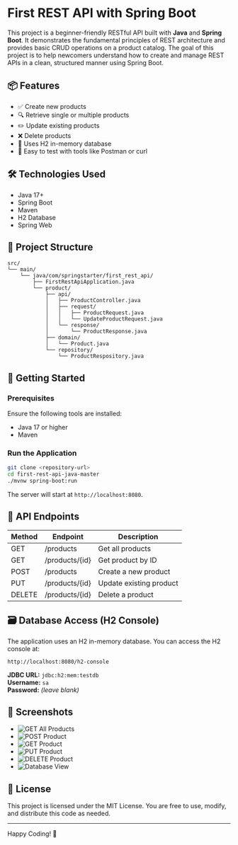 # First REST API with Spring Boot

This project is a beginner-friendly RESTful API built with **Java** and **Spring Boot**. It demonstrates the fundamental principles of REST architecture and provides basic CRUD operations on a product catalog. The goal of this project is to help newcomers understand how to create and manage REST APIs in a clean, structured manner using Spring Boot.

## 📦 Features

- ✅ Create new products
- 🔍 Retrieve single or multiple products
- ✏️ Update existing products
- ❌ Delete products
- 💾 Uses H2 in-memory database
- 🧪 Easy to test with tools like Postman or curl

## 🛠 Technologies Used

- Java 17+
- Spring Boot
- Maven
- H2 Database
- Spring Web

## 📁 Project Structure

```
src/
└── main/
    └── java/com/springstarter/first_rest_api/
        ├── FirstRestApiApplication.java
        └── product/
            ├── api/
            │   ├── ProductController.java
            │   ├── request/
            │   │   ├── ProductRequest.java
            │   │   └── UpdateProductRequest.java
            │   └── response/
            │       └── ProductResponse.java
            ├── domain/
            │   └── Product.java
            └── repository/
                └── ProductRespository.java
```

## 🚀 Getting Started

### Prerequisites

Ensure the following tools are installed:

- Java 17 or higher
- Maven

### Run the Application

```bash
git clone <repository-url>
cd first-rest-api-java-master
./mvnw spring-boot:run
```

The server will start at `http://localhost:8080`.

## 🔗 API Endpoints

| Method | Endpoint           | Description             |
|--------|--------------------|-------------------------|
| GET    | /products          | Get all products        |
| GET    | /products/{id}     | Get product by ID       |
| POST   | /products          | Create a new product    |
| PUT    | /products/{id}     | Update existing product |
| DELETE | /products/{id}     | Delete a product        |

## 🗃 Database Access (H2 Console)

The application uses an H2 in-memory database. You can access the H2 console at:

```
http://localhost:8080/h2-console
```

**JDBC URL:** `jdbc:h2:mem:testdb`  
**Username:** `sa`  
**Password:** *(leave blank)*

## 📸 Screenshots

- ![GET All Products](screenshots/get-all.png)
- ![POST Product](screenshots/post.png)
- ![GET Product](screenshots/get.png)
- ![PUT Product](screenshots/put.png)
- ![DELETE Product](screenshots/delete.png)
- ![Database View](screenshots/database.png)

## 📄 License

This project is licensed under the MIT License. You are free to use, modify, and distribute this code as needed.

---

Happy Coding! 🎉
